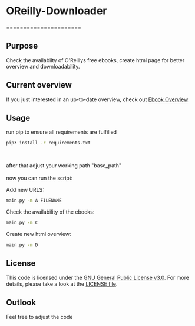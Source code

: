 # OReilly-Downloader
======================

## Purpose
Check the availabilty of O'Reillys free ebooks, create html page for better overview and downloadability.

## Current overview
If you just interested in an up-to-date overview, check out [Ebook Overview](https://github.com/argv1/OReilly-Downloader/blob/master/ebook_overview.md)

## Usage
run pip to ensure all requirements are fulfilled
 
```bash
pip3 install -r requirements.txt
```
</br>

after that adjust your working path "base_path"
</br>
</br>
now you can run the script:

Add new URLS:
```bash
main.py -m A FILENAME
```

Check the availability of the ebooks:
```bash
main.py -m C
```

Create new html overview:
```bash
main.py -m D
```

## License
This code is licensed under the [GNU General Public License v3.0](https://choosealicense.com/licenses/gpl-3.0/). 
For more details, please take a look at the [LICENSE file](https://github.com/argv1/dota2-stats/blob/master/LICENSE).

## Outlook
Feel free to adjust the code
